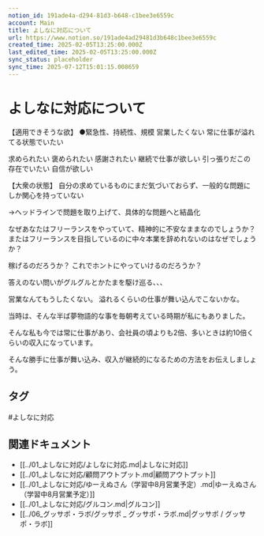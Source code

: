 ```yaml
---
notion_id: 191ade4a-d294-81d3-b648-c1bee3e6559c
account: Main
title: よしなに対応について
url: https://www.notion.so/191ade4ad29481d3b648c1bee3e6559c
created_time: 2025-02-05T13:25:00.000Z
last_edited_time: 2025-02-05T13:25:00.000Z
sync_status: placeholder
sync_time: 2025-07-12T15:01:15.008659
---
```

# よしなに対応について

【適用できそうな欲】
●緊急性、持続性、規模
営業したくない
常に仕事が溢れてる状態でいたい

求められたい
褒められたい
感謝されたい
継続で仕事が欲しい
引っ張りだこの存在でいたい
自信が欲しい

【大衆の状態】
自分の求めているものにまだ気づいておらず、一般的な問題にしか関心を持っていない

→ヘッドラインで問題を取り上げて、具体的な問題へと結晶化

なぜあなたはフリーランスをやっていて、精神的に不安なままなのでしょうか？
またはフリーランスを目指しているのに中々本業を辞めれないのはなぜでしょうか？

稼げるのだろうか？
これでホントにやっていけるのだろうか？

答えのない問いがグルグルとかたまを駆け巡る、、、

営業なんてもうしたくない。
溢れるくらいの仕事が舞い込んでこないかな。

当時は、そんな半ば夢物語的な事を毎朝考えている時期が私にもありました。

そんな私も今では常に仕事があり、会社員の頃よりも2倍、多いときは約10倍くらいの収入になっています。

そんな勝手に仕事が舞い込み、収入が継続的になるための方法をお伝えしましょう。


## タグ

#よしなに対応 

## 関連ドキュメント

- [[../01_よしなに対応/よしなに対応.md|よしなに対応]]
- [[../01_よしなに対応/顧問アウトプット.md|顧問アウトプット]]
- [[../01_よしなに対応/ゆーえぬさん（学習中8月営業予定）.md|ゆーえぬさん（学習中8月営業予定）]]
- [[../01_よしなに対応/グルコン.md|グルコン]]
- [[../06_グッサポ・ラボ/グッサポ _ グッサポ・ラボ.md|グッサポ / グッサポ・ラボ]]
